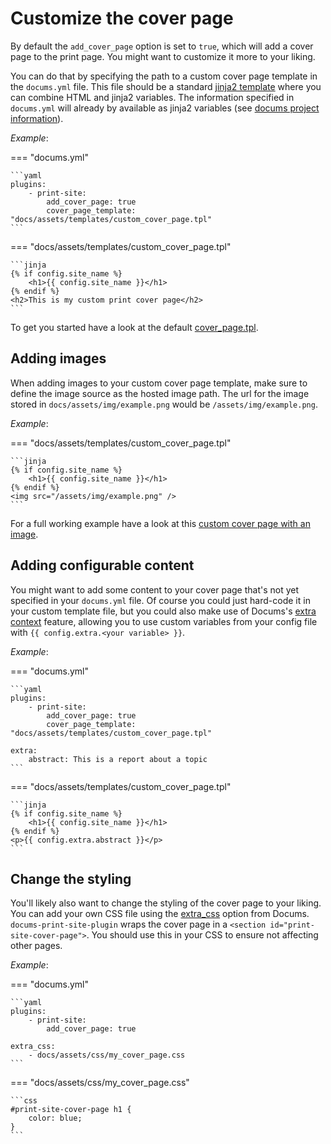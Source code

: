 # Customize the cover page

By default the `add_cover_page` option is set to `true`, which will add a cover page to the print page. You might want to customize it more to your liking.

You can do that by specifying the path to a custom cover page template in the `docums.yml` file. This file should be a standard [jinja2 template](https://jinja.palletsprojects.com/en/2.11.x/templates/) where you can combine HTML and jinja2 variables. The information specified in `docums.yml` will already by available as jinja2 variables (see [docums project information](https://khanhduy1407.github.io/docums/user-guide/configuration/#project-information)).

_Example_:

=== "docums.yml"

    ```yaml
    plugins:
        - print-site:
            add_cover_page: true
            cover_page_template: "docs/assets/templates/custom_cover_page.tpl"
    ```

=== "docs/assets/templates/custom_cover_page.tpl"

    ```jinja
    {% if config.site_name %}
        <h1>{{ config.site_name }}</h1>
    {% endif %}
    <h2>This is my custom print cover page</h2>
    ```

To get you started have a look at the default [cover_page.tpl](https://github.com/khanhduy1407/docums-print-site-plugin/tree/master/docums_print_site_plugin/templates/cover_page.tpl).

## Adding images

When adding images to your custom cover page template, make sure to define the image source as the hosted image path. The url for the image stored in `docs/assets/img/example.png` would be `/assets/img/example.png`.

_Example_:

=== "docs/assets/templates/custom_cover_page.tpl"

    ```jinja
    {% if config.site_name %}
        <h1>{{ config.site_name }}</h1>
    {% endif %}
    <img src="/assets/img/example.png" />
    ```

For a full working example have a look at this [custom cover page with an image](https://github.com/khanhduy1407/docums-print-site-plugin/blob/master/tests/fixtures/projects/with_markdown_ext/other_cover_page.tpl).

## Adding configurable content

You might want to add some content to your cover page that's not yet specified in your `docums.yml` file. Of course you could just hard-code it in your custom template file, but you could also make use of Docums's [extra context](https://khanhduy1407.github.io/docums/user-guide/custom-themes/#extra-context) feature, allowing you to use custom variables from your config file with `{{ config.extra.<your variable> }}`.

_Example_:

=== "docums.yml"

    ```yaml
    plugins:
        - print-site:
            add_cover_page: true
            cover_page_template: "docs/assets/templates/custom_cover_page.tpl"
    
    extra:
        abstract: This is a report about a topic
    ```

=== "docs/assets/templates/custom_cover_page.tpl"

    ```jinja
    {% if config.site_name %}
        <h1>{{ config.site_name }}</h1>
    {% endif %}
    <p>{{ config.extra.abstract }}</p>
    ```

## Change the styling

You'll likely also want to change the styling of the cover page to your liking. You can add your own CSS file using the [extra_css](https://khanhduy1407.github.io/docums/user-guide/configuration/#extra_css) option from Docums. `docums-print-site-plugin` wraps the cover page in a `<section id="print-site-cover-page">`. You should use this in your CSS to ensure not affecting other pages.

_Example_:

=== "docums.yml"

    ```yaml
    plugins:
        - print-site:
            add_cover_page: true

    extra_css:
        - docs/assets/css/my_cover_page.css
    ```

=== "docs/assets/css/my_cover_page.css"

    ```css
    #print-site-cover-page h1 {
        color: blue;
    }
    ```
